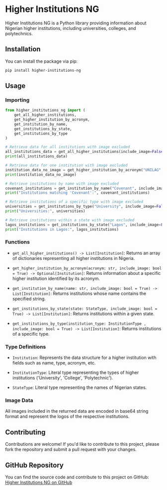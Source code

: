 # Higher Institutions NG

Higher Institutions NG is a Python library providing information about Nigerian higher institutions, including universities, colleges, and polytechnics.

## Installation

You can install the package via pip:

```bash
pip install higher-institutions-ng
```

## Usage

### Importing

```python
from higher_institutions_ng import (
    get_all_higher_institutions,
    get_higher_institution_by_acronym,
    get_institution_by_name,
    get_institutions_by_state,
    get_institutions_by_type
)

# Retrieve data for all institutions with image excluded
all_institutions_data = get_all_higher_institutions(include_image=False)
print(all_institutions_data)

# Retrieve data for one institution with image excluded
institution_data_no_image = get_higher_institution_by_acronym("UNILAG", include_image=False)
print(institution_data_no_image)

# Retrieve institutions by name with image excluded
covenant_institutions = get_institution_by_name("Covenant", include_image=False)
print("Institutions matching 'Covenant':", covenant_institutions)

# Retrieve institutions of a specific type with image excluded
universities = get_institutions_by_type("University", include_image=False)
print("Universities:", universities)

# Retrieve institutions within a state with image excluded
lagos_institutions = get_institutions_by_state("Lagos", include_image=False)
print("Institutions in Lagos:", lagos_institutions)
```

### Functions

- `get_all_higher_institutions() -> List[Institution]`: Returns an array of dictionaries representing all higher institutions in Nigeria.

- `get_higher_institution_by_acronym(acronym: str, include_image: bool = True) -> Optional[Institution]`: Returns information about a specific higher institution identified by its acronym.

- `get_institution_by_name(name: str, include_image: bool = True) -> List[Institution]`: Returns institutions whose name contains the specified string.

- `get_institutions_by_state(state: StateType, include_image: bool = True) -> List[Institution]`: Returns institutions within a given state.

- `get_institutions_by_type(institution_type: InstitutionType , include_image: bool = True) -> List[Institution]`: Returns institutions of a specific type.

### Type Definitions

- `Institution`: Represents the data structure for a higher institution with fields such as name, type, acronym, etc.

- `InstitutionType`: Literal type representing the types of higher institutions ('University', 'College', 'Polytechnic').

- `StateType`: Literal type representing the names of Nigerian states.

### Image Data

All images included in the returned data are encoded in base64 string format and represent the logos of the respective institutions.

## Contributing

Contributions are welcome! If you'd like to contribute to this project, please fork the repository and submit a pull request with your changes.

## GitHub Repository

You can find the source code and contribute to this project on GitHub: [Higher Institutions NG on GitHub](https://github.com/awesomegoodman/higher-institutions-ng/tree/main/pypi)
